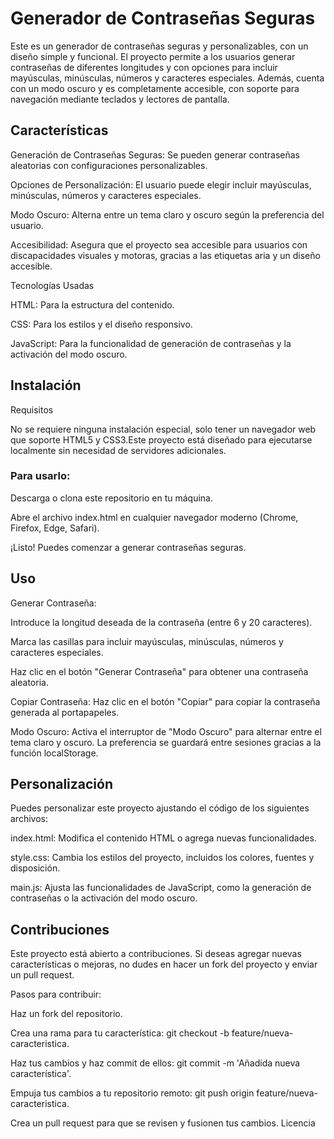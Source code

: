 # Generador de Contraseñas Seguras
Este es un generador de contraseñas seguras y personalizables, con un diseño simple y funcional. El proyecto permite a los usuarios generar contraseñas de diferentes longitudes y con opciones para incluir mayúsculas, minúsculas, números y caracteres especiales. Además, cuenta con un modo oscuro y es completamente accesible, con soporte para navegación mediante teclados y lectores de pantalla.

## Características
Generación de Contraseñas Seguras: Se pueden generar contraseñas aleatorias con configuraciones personalizables.

Opciones de Personalización: El usuario puede elegir incluir mayúsculas, minúsculas, números y caracteres especiales.

Modo Oscuro: Alterna entre un tema claro y oscuro según la preferencia del usuario.

Accesibilidad: Asegura que el proyecto sea accesible para usuarios con discapacidades visuales y motoras, gracias a las etiquetas aria y un diseño accesible.

Tecnologías Usadas

HTML: Para la estructura del contenido.

CSS: Para los estilos y el diseño responsivo.

JavaScript: Para la funcionalidad de generación de contraseñas y la activación del modo oscuro.

## Instalación
Requisitos

No se requiere ninguna instalación especial, solo tener un navegador web que soporte HTML5 y CSS3.Este proyecto está diseñado para ejecutarse localmente sin necesidad de servidores adicionales.

### Para usarlo:

Descarga o clona este repositorio en tu máquina.

Abre el archivo index.html en cualquier navegador moderno (Chrome, Firefox, Edge, Safari).

¡Listo! Puedes comenzar a generar contraseñas seguras.

## Uso
Generar Contraseña:

Introduce la longitud deseada de la contraseña (entre 6 y 20 caracteres).

Marca las casillas para incluir mayúsculas, minúsculas, números y caracteres especiales.

Haz clic en el botón "Generar Contraseña" para obtener una contraseña aleatoria.

Copiar Contraseña:
Haz clic en el botón "Copiar" para copiar la contraseña generada al portapapeles.

Modo Oscuro:
Activa el interruptor de "Modo Oscuro" para alternar entre el tema claro y oscuro. La preferencia se guardará entre sesiones gracias a la función localStorage.

## Personalización
Puedes personalizar este proyecto ajustando el código de los siguientes archivos:

index.html: Modifica el contenido HTML o agrega nuevas funcionalidades.

style.css: Cambia los estilos del proyecto, incluidos los colores, fuentes y disposición.

main.js: Ajusta las funcionalidades de JavaScript, como la generación de contraseñas o la activación del modo oscuro.

## Contribuciones
Este proyecto está abierto a contribuciones. Si deseas agregar nuevas características o mejoras, no dudes en hacer un fork del proyecto y enviar un pull request.

Pasos para contribuir:

Haz un fork del repositorio.

Crea una rama para tu característica: git checkout -b feature/nueva-caracteristica.

Haz tus cambios y haz commit de ellos: git commit -m 'Añadida nueva característica'.

Empuja tus cambios a tu repositorio remoto: git push origin feature/nueva-caracteristica.

Crea un pull request para que se revisen y fusionen tus cambios.
Licencia